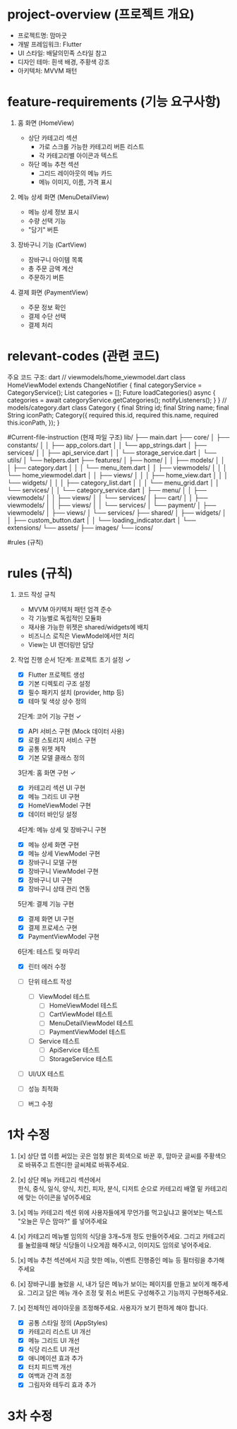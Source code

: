 # project-overview (프로젝트 개요)
- 프로젝트명: 맘마굿
- 개발 프레임워크: Flutter
- UI 스타일: 배달의민족 스타일 참고
- 디자인 테마: 흰색 배경, 주황색 강조
- 아키텍처: MVVM 패턴

# feature-requirements (기능 요구사항)
1. 홈 화면 (HomeView)
   - 상단 카테고리 섹션
     - 가로 스크롤 가능한 카테고리 버튼 리스트
     - 각 카테고리별 아이콘과 텍스트
   - 하단 메뉴 추천 섹션
     - 그리드 레이아웃의 메뉴 카드
     - 메뉴 이미지, 이름, 가격 표시

2. 메뉴 상세 화면 (MenuDetailView)
   - 메뉴 상세 정보 표시
   - 수량 선택 기능
   - "담기" 버튼

3. 장바구니 기능 (CartView)
   - 장바구니 아이템 목록
   - 총 주문 금액 계산
   - 주문하기 버튼

4. 결제 화면 (PaymentView)
   - 주문 정보 확인
   - 결제 수단 선택
   - 결제 처리

# relevant-codes (관련 코드)
주요 코드 구조:
dart
// viewmodels/home_viewmodel.dart
class HomeViewModel extends ChangeNotifier {
final categoryService = CategoryService();
List<Category> categories = [];
Future<void> loadCategories() async {
categories = await categoryService.getCategories();
notifyListeners();
}
}
// models/category.dart
class Category {
final String id;
final String name;
final String iconPath;
Category({
required this.id,
required this.name,
required this.iconPath,
});
}


#Current-file-instruction (현재 파일 구조)
lib/
├── main.dart
├── core/
│ ├── constants/
│ │ ├── app_colors.dart
│ │ └── app_strings.dart
│ ├── services/
│ │ ├── api_service.dart
│ │ └── storage_service.dart
│ └── utils/
│ └── helpers.dart
├── features/
│ ├── home/
│ │ ├── models/
│ │ │ ├── category.dart
│ │ │ └── menu_item.dart
│ │ ├── viewmodels/
│ │ │ └── home_viewmodel.dart
│ │ ├── views/
│ │ │ ├── home_view.dart
│ │ │ └── widgets/
│ │ │ ├── category_list.dart
│ │ │ └── menu_grid.dart
│ │ └── services/
│ │ └── category_service.dart
│ ├── menu/
│ │ ├── viewmodels/
│ │ ├── views/
│ │ └── services/
│ ├── cart/
│ │ ├── viewmodels/
│ │ ├── views/
│ │ └── services/
│ └── payment/
│ ├── viewmodels/
│ ├── views/
│ └── services/
├── shared/
│ ├── widgets/
│ │ ├── custom_button.dart
│ │ └── loading_indicator.dart
│ └── extensions/
└── assets/
├── images/
└── icons/


#rules (규칙)
# rules (규칙)
1. 코드 작성 규칙
   - MVVM 아키텍처 패턴 엄격 준수
   - 각 기능별로 독립적인 모듈화
   - 재사용 가능한 위젯은 shared/widgets에 배치
   - 비즈니스 로직은 ViewModel에서만 처리
   - View는 UI 렌더링만 담당

2. 작업 진행 순서
   1단계: 프로젝트 초기 설정 ✓
   - [x] Flutter 프로젝트 생성
   - [x] 기본 디렉토리 구조 설정
   - [x] 필수 패키지 설치 (provider, http 등)
   - [x] 테마 및 색상 상수 정의

   2단계: 코어 기능 구현 ✓
   - [x] API 서비스 구현 (Mock 데이터 사용)
   - [x] 로컬 스토리지 서비스 구현
   - [x] 공통 위젯 제작
   - [x] 기본 모델 클래스 정의

   3단계: 홈 화면 구현 ✓
   - [x] 카테고리 섹션 UI 구현
   - [x] 메뉴 그리드 UI 구현
   - [x] HomeViewModel 구현
   - [x] 데이터 바인딩 설정

   4단계: 메뉴 상세 및 장바구니 구현 
   - [x] 메뉴 상세 화면 구현
   - [x] 메뉴 상세 ViewModel 구현
   - [x] 장바구니 모델 구현
   - [x] 장바구니 ViewModel 구현
   - [x] 장바구니 UI 구현
   - [x] 장바구니 상태 관리 연동

   5단계: 결제 기능 구현 
   - [x] 결제 화면 UI 구현
   - [x] 결제 프로세스 구현
   - [x] PaymentViewModel 구현

   6단계: 테스트 및 마무리
   - [x] 린터 에러 수정
   - [ ] 단위 테스트 작성
     - [ ] ViewModel 테스트
       - [ ] HomeViewModel 테스트
       - [ ] CartViewModel 테스트
       - [ ] MenuDetailViewModel 테스트
       - [ ] PaymentViewModel 테스트
     - [ ] Service 테스트
       - [ ] ApiService 테스트
       - [ ] StorageService 테스트
   - [ ] UI/UX 테스트
   - [ ] 성능 최적화
   - [ ] 버그 수정


# 1차 수정
1. [x] 상단 앱 이름 써있는 곳은 엄청 밝은 회색으로 바꾼 후, 맘마굿 글씨를 주황색으로 바꿔주고 트렌디한 글씨체로 바꿔주세요.

2. [x] 상단 메뉴 카테고리 섹션에서  
    한식, 중식, 일식, 양식,
    치킨, 피자, 분식, 디저트
    순으로 카테고리 배열 밑 카테고리에 맞는 아이콘을 넣어주세요

3. [x] 메뉴 카테고리 섹션 위에 사용자들에게 무언가를 먹고싶냐고 물어보는 텍스트 "오늘은 무슨 맘마?" 를 넣어주세요 

4. [x] 카테고리 메뉴별 임의의 식당을 3개~5개 정도 만들어주세요. 그리고 카테고리를 눌렀을때 해당 식당들이 나오게끔 해주시고, 이미지도 임의로 넣어주세요.

5. [x] 메뉴 추천 섹션에서 지금 핫한 메뉴, 이벤트 진행중인 메뉴 등 필터링을 추가해주세요

6. [x] 장바구니를 눌렀을 시, 내가 담은 메뉴가 보이는 페이지를 만들고 보이게 해주세요. 그리고 담은 메뉴 개수 조정 및 취소 버튼도 구성해주고 기능까지 구현해주세요.

7. [x] 전체적인 레이아웃을 조정해주세요. 사용자가 보기 편하게 해야 합니다.
   - [x] 공통 스타일 정의 (AppStyles)
   - [x] 카테고리 리스트 UI 개선
   - [x] 메뉴 그리드 UI 개선
   - [x] 식당 리스트 UI 개선
   - [x] 애니메이션 효과 추가
   - [x] 터치 피드백 개선
   - [x] 여백과 간격 조정
   - [x] 그림자와 테두리 효과 추가

# 3차 수정